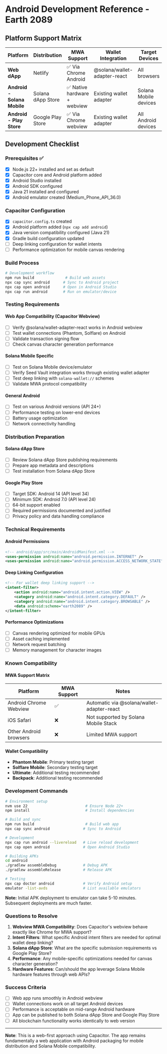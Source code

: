# Android Development Reference - Earth 2089

## Platform Support Matrix

| Platform | Distribution | MWA Support | Wallet Integration | Target Devices | Status |
|----------|-------------|-------------|-------------------|----------------|---------|
| **Web dApp** | Netlify | ✅ Via Chrome Android | @solana/wallet-adapter-react | All browsers | ✅ Current |
| **Android - Solana Mobile** | Solana dApp Store | ✅ Native hardware + webview | Existing wallet adapter | Solana Mobile devices | 🔄 Testing needed |
| **Android - Play Store** | Google Play Store | ✅ Via Chrome webview | Existing wallet adapter | All Android devices | 🔄 Testing needed |

## Development Checklist

### Prerequisites ✅
- [x] Node.js 22+ installed and set as default
- [x] Capacitor core and Android platform added
- [x] Android Studio installed
- [x] Android SDK configured
- [x] Java 21 installed and configured
- [x] Android emulator created (Medium_Phone_API_36.0)

### Capacitor Configuration
- [x] `capacitor.config.ts` created
- [x] Android platform added (`npx cap add android`)
- [x] Java version compatibility configured (Java 21)
- [x] Gradle build configuration updated
- [ ] Deep linking configuration for wallet intents
- [ ] Performance optimization for mobile canvas rendering

### Build Process
```bash
# Development workflow
npm run build              # Build web assets
npx cap sync android      # Sync to Android project
npx cap open android      # Open in Android Studio
npx cap run android       # Run on emulator/device
```

### Testing Requirements

#### Web App Compatibility (Capacitor Webview)
- [ ] Verify @solana/wallet-adapter-react works in Android webview
- [ ] Test wallet connections (Phantom, Solflare) on Android
- [ ] Validate transaction signing flow
- [ ] Check canvas character generation performance

#### Solana Mobile Specific
- [ ] Test on Solana Mobile device/emulator
- [ ] Verify Seed Vault integration works through existing wallet adapter
- [ ] Test deep linking with `solana-wallet://` schemes
- [ ] Validate MWA protocol compatibility

#### General Android
- [ ] Test on various Android versions (API 24+)
- [ ] Performance testing on lower-end devices
- [ ] Battery usage optimization
- [ ] Network connectivity handling

### Distribution Preparation

#### Solana dApp Store
- [ ] Review Solana dApp Store publishing requirements
- [ ] Prepare app metadata and descriptions
- [ ] Test installation from Solana dApp Store

#### Google Play Store
- [ ] Target SDK: Android 14 (API level 34)
- [ ] Minimum SDK: Android 7.0 (API level 24)
- [ ] 64-bit support enabled
- [ ] Required permissions documented and justified
- [ ] Privacy policy and data handling compliance

### Technical Requirements

#### Android Permissions
```xml
<!-- android/app/src/main/AndroidManifest.xml -->
<uses-permission android:name="android.permission.INTERNET" />
<uses-permission android:name="android.permission.ACCESS_NETWORK_STATE" />
```

#### Deep Linking Configuration
```xml
<!-- For wallet deep linking support -->
<intent-filter>
    <action android:name="android.intent.action.VIEW" />
    <category android:name="android.intent.category.DEFAULT" />
    <category android:name="android.intent.category.BROWSABLE" />
    <data android:scheme="earth2089" />
</intent-filter>
```

#### Performance Optimizations
- [ ] Canvas rendering optimized for mobile GPUs
- [ ] Asset caching implemented
- [ ] Network request batching
- [ ] Memory management for character images

### Known Compatibility

#### MWA Support Matrix
| Platform | MWA Support | Notes |
|----------|-------------|-------|
| Android Chrome Webview | ✅ | Automatic via @solana/wallet-adapter-react |
| iOS Safari | ❌ | Not supported by Solana Mobile Stack |
| Other Android browsers | ❌ | Limited MWA support |

#### Wallet Compatibility
- **Phantom Mobile**: Primary testing target
- **Solflare Mobile**: Secondary testing target
- **Ultimate**: Additional testing recommended
- **Backpack**: Additional testing recommended

### Development Commands

```bash
# Environment setup
nvm use 22                          # Ensure Node 22+
npm install                         # Install dependencies

# Build and sync
npm run build                       # Build web app
npx cap sync android               # Sync to Android

# Development
npx cap run android --livereload   # Live reload development
npx cap open android               # Open Android Studio

# Building APKs
cd android
./gradlew assembleDebug            # Debug APK
./gradlew assembleRelease          # Release APK

# Testing
npx cap doctor android             # Verify Android setup
emulator -list-avds                # List available emulators
```

**Note:** Initial APK deployment to emulator can take 5-10 minutes. Subsequent deployments are much faster.

### Questions to Resolve

1. **Webview MWA Compatibility**: Does Capacitor's webview behave exactly like Chrome for MWA support?
2. **Intent Filters**: What specific Android intent filters are needed for optimal wallet deep linking?
3. **Solana dApp Store**: What are the specific submission requirements vs Google Play Store?
4. **Performance**: Any mobile-specific optimizations needed for canvas character generation?
5. **Hardware Features**: Can/should the app leverage Solana Mobile hardware features through web APIs?

### Success Criteria

- [ ] Web app runs smoothly in Android webview
- [ ] Wallet connections work on all target Android devices
- [ ] Performance is acceptable on mid-range Android hardware
- [ ] App can be published to both Solana dApp Store and Google Play Store
- [ ] All blockchain functionality works identically to web version

---

**Note**: This is a web-first approach using Capacitor. The app remains fundamentally a web application with Android packaging for mobile distribution and Solana Mobile compatibility.
